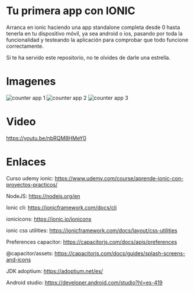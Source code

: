 # Tu primera app con IONIC

Arranca en ionic haciendo una app standalone completa desde 0 hasta tenerla en tu dispositivo móvil, ya sea android o ios, pasando por toda la funcionalidad y testeando la aplicación para comprobar que todo funcione correctamente.

Si te ha servido este repositorio, no te olvides de darle una estrella.

# Imagenes

![counter app 1](https://i.ibb.co/H7CtVNC/counter-app-1.png)
![counter app 2](https://i.ibb.co/GM0vJyp/counter-app-2.png)
![counter app 3](https://i.ibb.co/CMMNMRq/counter-app-3.png)

# Video

https://youtu.be/nbRQM8HMeY0

# Enlaces

Curso udemy ionic: https://www.udemy.com/course/aprende-ionic-con-proyectos-practicos/

NodeJS: https://nodejs.org/en

Ionic cli: https://ionicframework.com/docs/cli 

ionicicons: https://ionic.io/ionicons

ionic css utilities: https://ionicframework.com/docs/layout/css-utilities

Preferences capacitor: https://capacitorjs.com/docs/apis/preferences

@capacitor/assets: https://capacitorjs.com/docs/guides/splash-screens-and-icons

JDK adoptium: https://adoptium.net/es/

Android studio: https://developer.android.com/studio?hl=es-419

